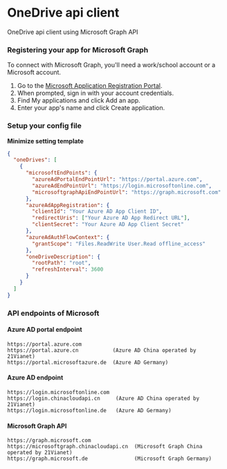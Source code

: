 # OneDrive api client

OneDrive api client using Microsoft Graph API

### Registering your app for Microsoft Graph

To connect with Microsoft Graph, you'll need a work/school account or a Microsoft account.

1. Go to the [Microsoft Application Registration Portal](https://aka.ms/appregistrations).
2. When prompted, sign in with your account credentials.
3. Find My applications and click Add an app.
4. Enter your app's name and click Create application.

### Setup your config file

**Minimize setting template**

```json
{
  "oneDrives": [
    {
      "microsoftEndPoints": {
        "azureAdPortalEndPointUrl": "https://portal.azure.com",
        "azureAdEndPointUrl": "https://login.microsoftonline.com",
        "microsoftgraphApiEndPointUrl": "https://graph.microsoft.com"
      },
      "azureAdAppRegistration": {
        "clientId": "Your Azure AD App Client ID",
        "redirectUris": ["Your Azure AD App Redirect URL"],
        "clientSecret": "Your Azure AD App Client Secret"
      },
      "azureAdAuthFlowContext": {
        "grantScope": "Files.ReadWrite User.Read offline_access"
      },
      "oneDriveDescription": {
        "rootPath": "root",
        "refreshInterval": 3600
      }
    }
  ]
}
```

### API endpoints of Microsoft

#### Azure AD portal endpoint

```
https://portal.azure.com
https://portal.azure.cn           (Azure AD China operated by 21Vianet)
https://portal.microsoftazure.de  (Azure AD Germany)
```

#### Azure AD endpoint

```
https://login.microsoftonline.com
https://login.chinacloudapi.cn     (Azure AD China operated by 21Vianet)
https://login.microsoftonline.de   (Azure AD Germany)
```

#### Microsoft Graph API

```
https://graph.microsoft.com
https://microsoftgraph.chinacloudapi.cn  (Microsoft Graph China operated by 21Vianet)
https://graph.microsoft.de               (Microsoft Graph Germany)
```
